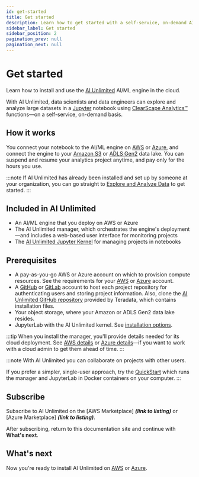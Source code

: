 ```yaml
---
id: get-started
title: Get started
description: Learn how to get started with a self-service, on-demand AI/ML engine.
sidebar_label: Get started
sidebar_position: 2
pagination_prev: null
pagination_next: null
---
```


# Get started

Learn how to install and use the [AI Unlimited](https://www.teradata.com/platform/ai-unlimited) AI/ML engine in the cloud.

With AI Unlimited, data scientists and data engineers can explore and analyze large datasets in a [Jupyter](https://jupyter.org/) notebook using [ClearScape Analytics™](https://docs.teradata.com/access/sources/dita/topic?dita:mapPath=phg1621910019905.ditamap&dita:ditavalPath=pny1626732985837.ditaval&dita:topicPath=gma1702668333653.dita) functions&mdash;on a self-service, on-demand basis. 


## How it works

You connect your notebook to the AI/ML engine on [AWS](https://aws.amazon.com/) or [Azure](https://azure.microsoft.com/en-us), and connect the engine to your [Amazon S3](https://aws.amazon.com/pm/serv-s3/?gclid=Cj0KCQjwlZixBhCoARIsAIC745AmyEzPaBnrARQxyUW_un0BjgTxlHygMScf4ZbX-7dTeznc-psOFlwaAkjmEALw_wcB&trk=fecf68c9-3874-4ae2-a7ed-72b6d19c8034&sc_channel=ps&ef_id=Cj0KCQjwlZixBhCoARIsAIC745AmyEzPaBnrARQxyUW_un0BjgTxlHygMScf4ZbX-7dTeznc-psOFlwaAkjmEALw_wcB:G:s&s_kwcid=AL!4422!3!536452728638!e!!g!!amazon%20s3!11204620052!112938567994) or [ADLS Gen2](https://learn.microsoft.com/en-us/azure/storage/blobs/data-lake-storage-introduction) data lake. You can suspend and resume your analytics project anytime, and pay only for the hours you use.

:::note
If AI Unlimited has already been installed and set up by someone at your organization, you can go straight to [Explore and Analyze Data](/docs/explore-and-analyze-data) to get started.
:::


## Included in AI Unlimited

- An AI/ML engine that you deploy on AWS or Azure
- The AI Unlimited manager, which orchestrates the engine's deployment&mdash;and includes a web-based user interface for monitoring projects
- The [AI Unlimited Jupyter Kernel](https://downloads.teradata.com/download/tools/teradata-ai-unlimited-jupyter-kernel) for managing projects in notebooks


## Prerequisites

- A pay-as-you-go AWS or Azure account on which to provision compute resources. See the requirements for your [AWS](/docs/resources/aws-requirements.md) or [Azure](/docs/resources/azure-requirements.md) account.
- A [GitHub](https://github.com) or [GitLab](https://gitlab.com) account to host each project repository for authenticating users and storing project information. Also, clone the [AI Unlimited GitHub repository](/docs/resources/clone-repo) provided by Teradata, which contains installation files.
- Your object storage, where your Amazon or ADLS Gen2 data lake resides.
- JupyterLab with the AI Unlimited kernel. See [installation options](/docs/resources/jupyterlab).

:::tip
When you install the manager, you'll provide details needed for its cloud deployment. See [AWS details](/docs/install-ai-unlimited/prod-aws-console-deploy-ai-unlimited.md#aws-parms) or [Azure details](/docs/install-ai-unlimited/prod-azure-portal-deploy-manager.md#azure-parms)&mdash;if you want to work with a cloud admin to get them ahead of time.
:::

:::note
With AI Unlimited you can collaborate on projects with other users. 

If you prefer a simpler, single-user approach, try the [QuickStart](/docs/resources/quickstart) which runs the manager and JupyterLab in Docker containers on your computer.
:::


## Subscribe

Subscribe to AI Unlimited on the [AWS Marketplace] ***(link to listing)*** or [Azure Marketplace] ***(link to listing)***.

After subscribing, return to this documentation site and continue with **What's next**.


## What's next

Now you're ready to install AI Unlimited on [AWS](/docs/install-ai-unlimited/prod-aws-console-deploy-ai-unlimited.md) or [Azure](/docs/install-ai-unlimited/prod-azure-portal-deploy-manager.md).








